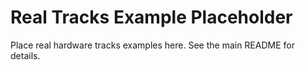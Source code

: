 # Real Tracks Example Placeholder

Place real hardware tracks examples here. See the main README for details.
